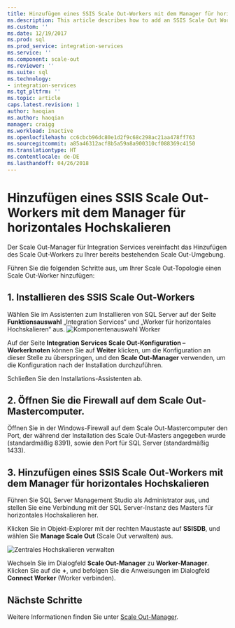 ```yaml
---
title: Hinzufügen eines SSIS Scale Out-Workers mit dem Manager für horizontales Hochskalieren | Microsoft-Dokumentation
ms.description: This article describes how to add an SSIS Scale Out Worker to an existing Scale Out environment by using Scale Out Manager.
ms.custom: ''
ms.date: 12/19/2017
ms.prod: sql
ms.prod_service: integration-services
ms.service: ''
ms.component: scale-out
ms.reviewer: ''
ms.suite: sql
ms.technology:
- integration-services
ms.tgt_pltfrm: ''
ms.topic: article
caps.latest.revision: 1
author: haoqian
ms.author: haoqian
manager: craigg
ms.workload: Inactive
ms.openlocfilehash: cc6cbcb96dc80e1d2f9c68c298ac21aa478ff763
ms.sourcegitcommit: a85a46312acf8b5a59a8a900310cf088369c4150
ms.translationtype: HT
ms.contentlocale: de-DE
ms.lasthandoff: 04/26/2018
---
```

# <a name="add-a-scale-out-worker-with-scale-out-manager"></a>Hinzufügen eines SSIS Scale Out-Workers mit dem Manager für horizontales Hochskalieren

Der Scale Out-Manager für Integration Services vereinfacht das Hinzufügen des Scale Out-Workers zu Ihrer bereits bestehenden Scale Out-Umgebung. 

Führen Sie die folgenden Schritte aus, um Ihrer Scale Out-Topologie einen Scale Out-Worker hinzufügen:

## <a name="1-install-scale-out-worker"></a>1. Installieren des SSIS Scale Out-Workers
Wählen Sie im Assistenten zum Installieren von SQL Server auf der Seite **Funktionsauswahl** „Integration Services“ und „Worker für horizontales Hochskalieren“ aus. 
![Komponentenauswahl Worker](media/feature-select-worker.PNG)

Auf der Seite **Integration Services Scale Out-Konfiguration – Workerknoten** können Sie auf **Weiter** klicken, um die Konfiguration an dieser Stelle zu überspringen, und den **Scale Out-Manager** verwenden, um die Konfiguration nach der Installation durchzuführen.

Schließen Sie den Installations-Assistenten ab.

## <a name="2-open-the-firewall-on-the-scale-out-master-computer"></a>2. Öffnen Sie die Firewall auf dem Scale Out-Mastercomputer.
Öffnen Sie in der Windows-Firewall auf dem Scale Out-Mastercomputer den Port, der während der Installation des Scale Out-Masters angegeben wurde (standardmäßig 8391), sowie den Port für SQL Server (standardmäßig 1433).

## <a name="3-add-a-scale-out-worker-with-scale-out-manager"></a>3. Hinzufügen eines SSIS Scale Out-Workers mit dem Manager für horizontales Hochskalieren
Führen Sie SQL Server Management Studio als Administrator aus, und stellen Sie eine Verbindung mit der SQL Server-Instanz des Masters für horizontales Hochskalieren her.

Klicken Sie in Objekt-Explorer mit der rechten Maustaste auf **SSISDB**, und wählen Sie **Manage Scale Out** (Scale Out verwalten) aus. 

![Zentrales Hochskalieren verwalten](media/manage-scale-out.PNG)

Wechseln Sie im Dialogfeld **Scale Out-Manager** zu **Worker-Manager**. Klicken Sie auf die **+**, und befolgen Sie die Anweisungen im Dialogfeld **Connect Worker** (Worker verbinden). 

## <a name="next-steps"></a>Nächste Schritte
Weitere Informationen finden Sie unter [Scale Out-Manager](integration-services-ssis-scale-out-manager.md).